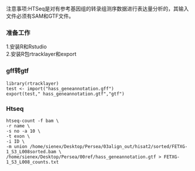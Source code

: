 注意事项:HTSeq是对有参考基因组的转录组测序数据进行表达量分析的，其输入文件必须有SAM和GTF文件。

### 准备工作
1.安装R和Rstudio  
2.安装R包rtracklayer和export


### gff转gtf
```
library(rtracklayer)
test <- import("hass_geneannotation.gff")
export(test," hass_geneannotation.gtf","gtf")
```
### Htseq
```
htseq-count -f bam \
-r name \
-s no -a 10 \
-t exon \
-i ID \
-m union /home/sienex/Desktop/Persea/03align_out/hisat2/sorted/FETXG-1_S3_L008sorted.bam \
/home/sienex/Desktop/Persea/00ref/hass_geneannotation.gtf > FETXG-1_S3_L008_counts.txt
```


